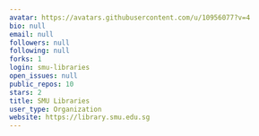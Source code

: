 ```yaml
---
avatar: https://avatars.githubusercontent.com/u/10956077?v=4
bio: null
email: null
followers: null
following: null
forks: 1
login: smu-libraries
open_issues: null
public_repos: 10
stars: 2
title: SMU Libraries
user_type: Organization
website: https://library.smu.edu.sg
---
```

